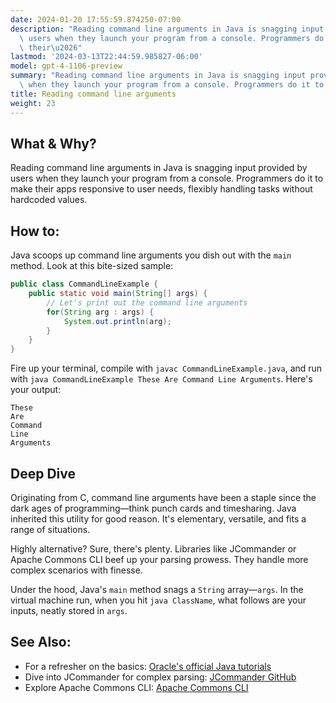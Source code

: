 ```yaml
---
date: 2024-01-20 17:55:59.874250-07:00
description: "Reading command line arguments in Java is snagging input provided by\
  \ users when they launch your program from a console. Programmers do it to make\
  \ their\u2026"
lastmod: '2024-03-13T22:44:59.985827-06:00'
model: gpt-4-1106-preview
summary: "Reading command line arguments in Java is snagging input provided by users\
  \ when they launch your program from a console. Programmers do it to make their\u2026"
title: Reading command line arguments
weight: 23
---
```


## What & Why?

Reading command line arguments in Java is snagging input provided by users when they launch your program from a console. Programmers do it to make their apps responsive to user needs, flexibly handling tasks without hardcoded values.

## How to:

Java scoops up command line arguments you dish out with the `main` method. Look at this bite-sized sample:

```java
public class CommandLineExample {
    public static void main(String[] args) {
        // Let's print out the command line arguments
        for(String arg : args) {
            System.out.println(arg);
        }
    }
}
```

Fire up your terminal, compile with `javac CommandLineExample.java`, and run with `java CommandLineExample These Are Command Line Arguments`. Here's your output:

```
These
Are
Command
Line
Arguments
```

## Deep Dive

Originating from C, command line arguments have been a staple since the dark ages of programming—think punch cards and timesharing. Java inherited this utility for good reason. It's elementary, versatile, and fits a range of situations.

Highly alternative? Sure, there's plenty. Libraries like JCommander or Apache Commons CLI beef up your parsing prowess. They handle more complex scenarios with finesse.

Under the hood, Java's `main` method snags a `String` array—`args`. In the virtual machine run, when you hit `java ClassName`, what follows are your inputs, neatly stored in `args`.

## See Also:

- For a refresher on the basics: [Oracle's official Java tutorials](https://docs.oracle.com/javase/tutorial/)
- Dive into JCommander for complex parsing: [JCommander GitHub](https://github.com/cbeust/jcommander)
- Explore Apache Commons CLI: [Apache Commons CLI](https://commons.apache.org/proper/commons-cli/)
